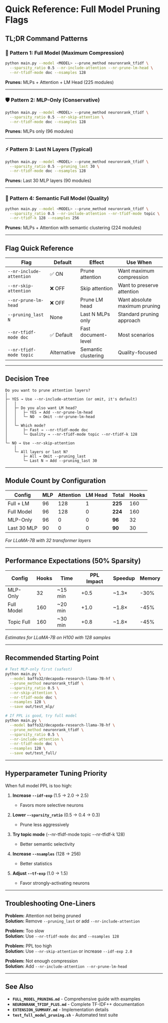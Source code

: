 # Quick Reference: Full Model Pruning Flags

## TL;DR Command Patterns

### 🎯 Pattern 1: Full Model (Maximum Compression)
```bash
python main.py --model <MODEL> --prune_method neuronrank_tfidf \
  --sparsity_ratio 0.5 --nr-include-attention --nr-prune-lm-head \
  --nr-tfidf-mode doc --nsamples 128
```
**Prunes:** MLPs + Attention + LM Head (225 modules)

---

### 🛡️ Pattern 2: MLP-Only (Conservative)
```bash
python main.py --model <MODEL> --prune_method neuronrank_tfidf \
  --sparsity_ratio 0.5 --nr-skip-attention \
  --nr-tfidf-mode doc --nsamples 128
```
**Prunes:** MLPs only (96 modules)

---

### ⚡ Pattern 3: Last N Layers (Typical)
```bash
python main.py --model <MODEL> --prune_method neuronrank_tfidf \
  --sparsity_ratio 0.5 --pruning_last 30 \
  --nr-tfidf-mode doc --nsamples 128
```
**Prunes:** Last 30 MLP layers (90 modules)

---

### 🧠 Pattern 4: Semantic Full Model (Quality)
```bash
python main.py --model <MODEL> --prune_method neuronrank_tfidf \
  --sparsity_ratio 0.5 --nr-include-attention --nr-tfidf-mode topic \
  --nr-tfidf-k 128 --nsamples 256
```
**Prunes:** MLPs + Attention with semantic clustering (224 modules)

---

## Flag Quick Reference

| Flag | Default | Effect | Use When |
|------|---------|--------|----------|
| `--nr-include-attention` | ✅ ON | Prune attention | Want maximum compression |
| `--nr-skip-attention` | ❌ OFF | Skip attention | Want to preserve attention |
| `--nr-prune-lm-head` | ❌ OFF | Prune LM head | Want absolute maximum pruning |
| `--pruning_last N` | None | Last N MLPs only | Standard pruning approach |
| `--nr-tfidf-mode doc` | ✅ Default | Fast document-level | Most scenarios |
| `--nr-tfidf-mode topic` | Alternative | Semantic clustering | Quality-focused |

---

## Decision Tree

```
Do you want to prune attention layers?
│
├─ YES → Use --nr-include-attention (or omit, it's default)
│   │
│   ├─ Do you also want LM head?
│   │   ├─ YES → Add --nr-prune-lm-head
│   │   └─ NO  → Omit --nr-prune-lm-head
│   │
│   └─ Which mode?
│       ├─ Fast → --nr-tfidf-mode doc
│       └─ Quality → --nr-tfidf-mode topic --nr-tfidf-k 128
│
└─ NO → Use --nr-skip-attention
    │
    └─ All layers or last N?
        ├─ All → Omit --pruning_last
        └─ Last N → Add --pruning_last 30
```

---

## Module Count by Configuration

| Config | MLP | Attention | LM Head | Total | Hooks |
|--------|-----|-----------|---------|-------|-------|
| Full + LM | 96 | 128 | 1 | **225** | 160 |
| Full Model | 96 | 128 | 0 | **224** | 160 |
| MLP-Only | 96 | 0 | 0 | **96** | 32 |
| Last 30 MLP | 90 | 0 | 0 | **90** | 30 |

*For LLaMA-7B with 32 transformer layers*

---

## Performance Expectations (50% Sparsity)

| Config | Hooks | Time | PPL Impact | Speedup | Memory |
|--------|-------|------|------------|---------|--------|
| MLP-Only | 32 | ~15 min | +0.5 | ~1.3× | -30% |
| Full Model | 160 | ~20 min | +1.0 | ~1.8× | -45% |
| Topic Full | 160 | ~30 min | +0.8 | ~1.8× | -45% |

*Estimates for LLaMA-7B on H100 with 128 samples*

---

## Recommended Starting Point

```bash
# Test MLP-only first (safest)
python main.py \
  --model baffo32/decapoda-research-llama-7B-hf \
  --prune_method neuronrank_tfidf \
  --sparsity_ratio 0.5 \
  --nr-skip-attention \
  --nr-tfidf-mode doc \
  --nsamples 128 \
  --save out/test_mlp/

# If PPL is good, try full model
python main.py \
  --model baffo32/decapoda-research-llama-7B-hf \
  --prune_method neuronrank_tfidf \
  --sparsity_ratio 0.5 \
  --nr-include-attention \
  --nr-tfidf-mode doc \
  --nsamples 128 \
  --save out/test_full/
```

---

## Hyperparameter Tuning Priority

When full model PPL is too high:

1. **Increase `--idf-exp`** (1.5 → 2.0 → 2.5)
   - Favors more selective neurons
   
2. **Lower `--sparsity_ratio`** (0.5 → 0.4 → 0.3)
   - Prune less aggressively
   
3. **Try topic mode** (--nr-tfidf-mode topic --nr-tfidf-k 128)
   - Better semantic selectivity
   
4. **Increase `--nsamples`** (128 → 256)
   - Better statistics

5. **Adjust `--tf-exp`** (1.0 → 1.5)
   - Favor strongly-activating neurons

---

## Troubleshooting One-Liners

**Problem:** Attention not being pruned  
**Solution:** Remove `--pruning_last` or add `--nr-include-attention`

**Problem:** Too slow  
**Solution:** Use `--nr-tfidf-mode doc` and `--nsamples 128`

**Problem:** PPL too high  
**Solution:** Use `--nr-skip-attention` or increase `--idf-exp 2.0`

**Problem:** Not enough compression  
**Solution:** Add `--nr-include-attention --nr-prune-lm-head`

---

## See Also

- **`FULL_MODEL_PRUNING.md`** - Comprehensive guide with examples
- **`NEURONRANK_TFIDF_PLUS.md`** - Complete TF-IDF++ documentation
- **`EXTENSION_SUMMARY.md`** - Implementation details
- **`test_full_model_pruning.sh`** - Automated test suite
